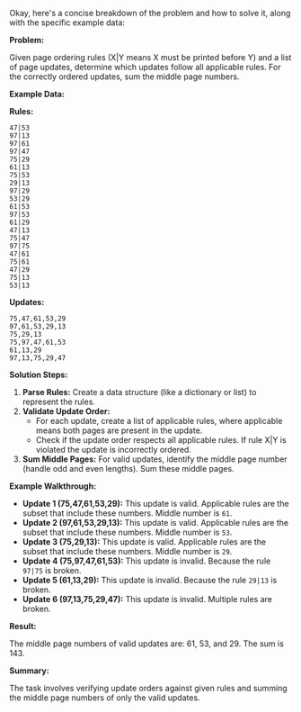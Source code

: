 Okay, here's a concise breakdown of the problem and how to solve it, along with the specific example data:

**Problem:**

Given page ordering rules (X|Y means X must be printed before Y) and a list of page updates, determine which updates follow all applicable rules. For the correctly ordered updates, sum the middle page numbers.

**Example Data:**

**Rules:**
```
47|53
97|13
97|61
97|47
75|29
61|13
75|53
29|13
97|29
53|29
61|53
97|53
61|29
47|13
75|47
97|75
47|61
75|61
47|29
75|13
53|13
```

**Updates:**
```
75,47,61,53,29
97,61,53,29,13
75,29,13
75,97,47,61,53
61,13,29
97,13,75,29,47
```

**Solution Steps:**

1. **Parse Rules:**  Create a data structure (like a dictionary or list) to represent the rules.
2. **Validate Update Order:**
    - For each update, create a list of applicable rules, where applicable means both pages are present in the update.
    - Check if the update order respects all applicable rules. If rule X|Y is violated the update is incorrectly ordered.
3. **Sum Middle Pages:** For valid updates, identify the middle page number (handle odd and even lengths). Sum these middle pages.

**Example Walkthrough:**

- **Update 1 (75,47,61,53,29):** This update is valid. Applicable rules are the subset that include these numbers. Middle number is `61`.
- **Update 2 (97,61,53,29,13):** This update is valid. Applicable rules are the subset that include these numbers. Middle number is `53`.
- **Update 3 (75,29,13):** This update is valid. Applicable rules are the subset that include these numbers. Middle number is `29`.
- **Update 4 (75,97,47,61,53):** This update is invalid.  Because the rule `97|75` is broken.
- **Update 5 (61,13,29):** This update is invalid. Because the rule `29|13` is broken.
- **Update 6 (97,13,75,29,47):** This update is invalid. Multiple rules are broken.

**Result:**

The middle page numbers of valid updates are: 61, 53, and 29. The sum is 143.

**Summary:**

The task involves verifying update orders against given rules and summing the middle page numbers of only the valid updates.

